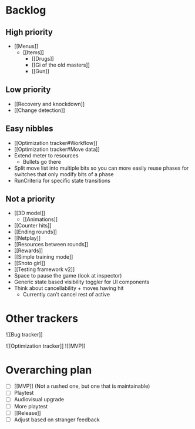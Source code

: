 # Backlog
## High priority
- [[Menus]]
	- [[Items]]
		- [[Drugs]]
		- [[Gi of the old masters]]
		- [[Gun]]

## Low priority
- [[Recovery and knockdown]]
- [[Change detection]]

## Easy nibbles
- [[Optimization tracker#Workflow]]
- [[Optimization tracker#Move data]]
- Extend meter to resources
	- Bullets go there
- Split move list into multiple bits so you can more easily reuse phases for switches that only modify bits of a phase
- RunCriteria for specific state transitions

## Not a priority
- [[3D model]]
	- [[Animations]]
- [[Counter hits]]
- [[Ending rounds]]
- [[Netplay]]
- [[Resources between rounds]]
- [[Rewards]]
- [[Simple training mode]]
- [[Shoto girl]]
- [[Testing framework v2]]
- Space to pause the game (look at inspector)
- Generic state based visibility toggler for UI components
- Think about cancellability + moves having hit
	- Currently can't cancel rest of active

# Other trackers
![[Bug tracker]]

![[Optimization tracker]]
![[MVP]]

# Overarching plan
- [ ] [[MVP]] (Not a rushed one, but one that is maintainable)
- [ ] Playtest
- [ ] Audiovisual upgrade
- [ ] More playtest
- [ ] [[Release]]
- [ ] Adjust based on stranger feedback
